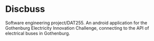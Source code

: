 # Discbuss
Software engineering project/DAT255. An android application for the Gothenburg Electricity Innovation Challenge, connecting to the API of electrical buses in Gothenburg.
